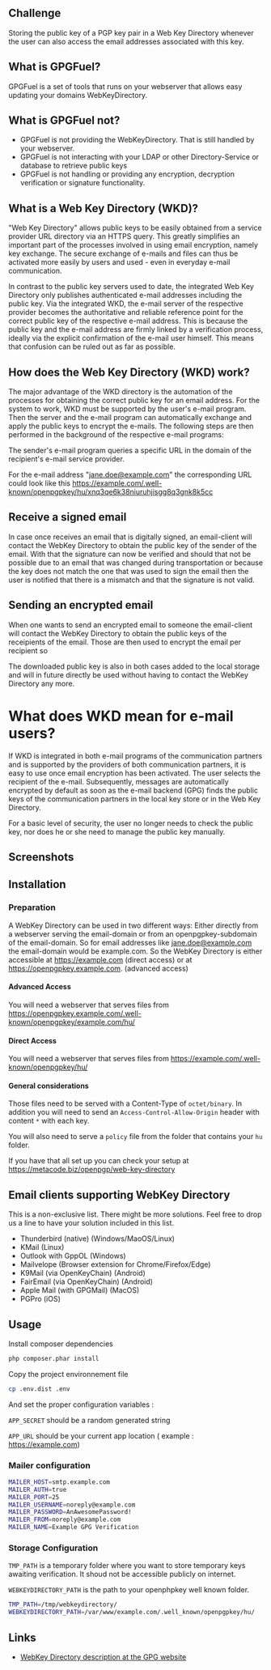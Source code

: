 ## Challenge

Storing the public key of a PGP key pair in a Web Key Directory whenever the user can also access the email addresses associated with this key.


## What is GPGFuel?

GPGFuel is a set of tools that runs on your webserver that allows easy updating your domains 
WebKeyDirectory.

## What is GPGFuel not?

* GPGFuel is not providing the WebKeyDirectory. That is still handled by your webserver.
* GPGFuel is not interacting with your LDAP or other Directory-Service or database to retrieve public keys
* GPGFuel is not handling or providing any encryption, decryption verification or signature functionality.

## What is a Web Key Directory (WKD)?

"Web Key Directory" allows public keys to be easily obtained from a service provider 
URL directory via an HTTPS query. This greatly simplifies an important part of the 
processes involved in using email encryption, namely key exchange. The secure exchange 
of e-mails and files can thus be activated more easily by users and used - even in everyday
e-mail communication.

In contrast to the public key servers used to date, the integrated Web Key Directory 
only publishes authenticated e-mail addresses including the public key. Via the 
integrated WKD, the e-mail server of the respective provider becomes the authoritative and
reliable reference point for the correct public key of the respective e-mail address. This is because the public key and the e-mail address are firmly linked by a verification process, ideally via the explicit confirmation of the e-mail user himself. This means that confusion can be ruled out as far as possible.


## How does the Web Key Directory (WKD) work?

The major advantage of the WKD directory is the automation of the processes for obtaining
the correct public key for an email address. For the system to work, WKD must 
be supported by the user's e-mail program. Then the server and the e-mail program can 
automatically exchange and apply the public keys to encrypt the e-mails. The following 
steps are then performed in the background of the respective e-mail programs:

The sender's e-mail program queries a specific URL in the domain of the
recipient's e-mail service provider.

For the e-mail address "jane.doe@example.com" the corresponding URL could look like this
https://example.com/.well-known/openpgpkey/hu/xnq3qe6k38niuruhjisgg8q3gnk8k5cc

## Receive a signed email

In case once receives an email that is digitally signed, an email-client will contact the 
WebKey Directory to obtain the public key of the sender of the email. With that the 
signature can now be verified and should that not be possible due to an email that was
changed during transportation or because the key does not match the one that was used to 
sign the email then the user is notified that there is a mismatch and that the signature
is not valid.

## Sending an encrypted email
 
When one wants to send an encrypted email to someone the email-client will contact the WebKey
Directory to obtain the public keys of the receipients of the email. Those are then used to
encrypt the email per recipient so

The downloaded public key is also in both cases added to the local storage and will in
future directly be used without having to contact the WebKey Directory any more.

# What does WKD mean for e-mail users?

If WKD is integrated in both e-mail programs of the communication partners and is 
supported by the providers of both communication partners, it is easy to use once 
email encryption has been activated. The user selects the recipient of the e-mail. 
Subsequently, messages are automatically encrypted by default as soon as the e-mail
backend (GPG) finds the public keys of the communication partners in the local key 
store or in the Web Key Directory.

For a basic level of security, the user no longer needs to check the public key, 
nor does he or she need to manage the public key manually.

## Screenshots

## Installation

### Preparation

A WebKey Directory can be used in two different ways: Either directly from a webserver
serving the email-domain or from an openpgpkey-subdomain of the email-domain. So for
email addresses like jane.doe@example.com the email-domain would be example.com. So the
WebKey Directory is either accessible at https://example.com (direct access) or at 
https://openpgpkey.example.com. (advanced access)

#### Advanced Access

You will need a webserver that serves files from 
https://openpgpkey.example.com/.well-known/openpgpkey/example.com/hu/

#### Direct Access

You will need a webserver that serves files from 
https://example.com/.well-known/openpgpkey/hu/

#### General considerations

Those files need to be served with a Content-Type of `octet/binary`.
In addition you will need to send an `Access-Control-Allow-Origin` header with content `*` 
with each key.

You will also need to serve a `policy` file from the folder that contains your `hu` folder.

If you have that all set up you can check your setup at https://metacode.biz/openpgp/web-key-directory

## Email clients supporting WebKey Directory

This is a non-exclusive list. There might be more solutions. Feel free to drop us a line to
have your solution included in this list.

* Thunderbird (native) (Windows/MaoOS/Linux)
* KMail (Linux)
* Outlook with GppOL (Windows)
* Mailvelope (Browser extension for Chrome/Firefox/Edge)
* K9Mail (via OpenKeyChain) (Android)
* FairEmail (via OpenKeyChain) (Android)
* Apple Mail (with GPGMail) (MacOS)
* PGPro (iOS)
    
## Usage

Install composer dependencies
```bash
php composer.phar install
```

Copy the project environnement file
```bash
cp .env.dist .env
```

And set the proper configuration variables :

`APP_SECRET` should be a random generated string

`APP_URL` should be your current app location ( example : https://example.com)

### Mailer configuration

```bash
MAILER_HOST=smtp.example.com
MAILER_AUTH=true
MAILER_PORT=25
MAILER_USERNAME=noreply@example.com
MAILER_PASSWORD=AnAwesomePassword!
MAILER_FROM=noreply@example.com
MAILER_NAME=Example GPG Verification
```

### Storage Configuration
`TMP_PATH` is a temporary folder where you want to store temporary keys awaiting verification. It shoud not be accessible publicly on internet.

`WEBKEYDIRECTORY_PATH` is the path to your openphpkey well known folder.


```bash
TMP_PATH=/tmp/webkeydirectory/
WEBKEYDIRECTORY_PATH=/var/www/example.com/.well_known/openpgpkey/hu/
```
## Links

* [WebKey Directory description at the GPG website](https://wiki.gnupg.org/WKD)